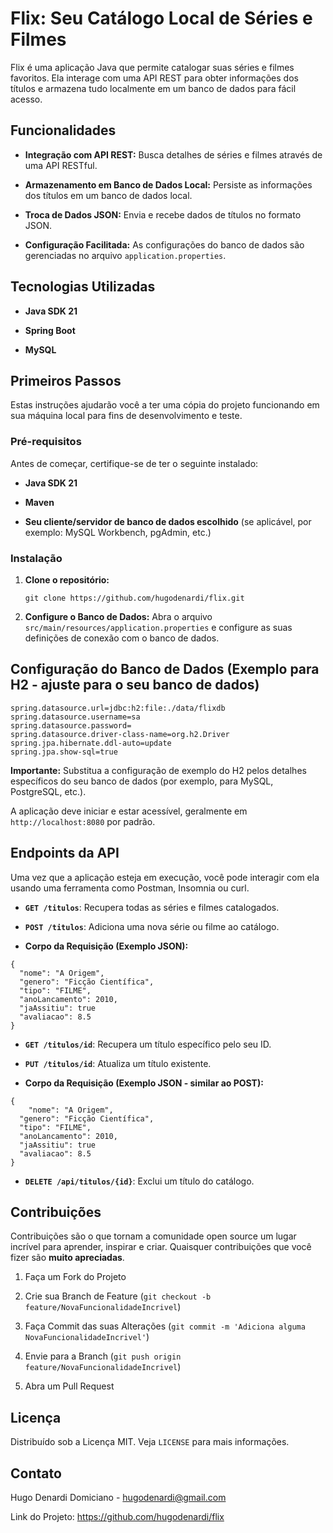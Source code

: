 # Flix: Seu Catálogo Local de Séries e Filmes

Flix é uma aplicação Java que permite catalogar suas séries e filmes favoritos. Ela interage com uma API REST para obter informações dos títulos e armazena tudo localmente em um banco de dados para fácil acesso.

## Funcionalidades

* **Integração com API REST:** Busca detalhes de séries e filmes através de uma API RESTful.

* **Armazenamento em Banco de Dados Local:** Persiste as informações dos títulos em um banco de dados local.

* **Troca de Dados JSON:** Envia e recebe dados de títulos no formato JSON.

* **Configuração Facilitada:** As configurações do banco de dados são gerenciadas no arquivo `application.properties`.

## Tecnologias Utilizadas

* **Java SDK 21**

* **Spring Boot** 

* **MySQL**

## Primeiros Passos

Estas instruções ajudarão você a ter uma cópia do projeto funcionando em sua máquina local para fins de desenvolvimento e teste.

### Pré-requisitos

Antes de começar, certifique-se de ter o seguinte instalado:

* **Java SDK 21**

* **Maven** 

* **Seu cliente/servidor de banco de dados escolhido** (se aplicável, por exemplo: MySQL Workbench, pgAdmin, etc.)

### Instalação

1. **Clone o repositório:** 

    `git clone https://github.com/hugodenardi/flix.git`

2. **Configure o Banco de Dados:**
Abra o arquivo `src/main/resources/application.properties` e configure as suas definições de conexão com o banco de dados.

## Configuração do Banco de Dados (Exemplo para H2 - ajuste para o seu banco de dados)
```
spring.datasource.url=jdbc:h2:file:./data/flixdb
spring.datasource.username=sa
spring.datasource.password=
spring.datasource.driver-class-name=org.h2.Driver
spring.jpa.hibernate.ddl-auto=update
spring.jpa.show-sql=true
```
**Importante:** Substitua a configuração de exemplo do H2 pelos detalhes específicos do seu banco de dados (por exemplo, para MySQL, PostgreSQL, etc.).

A aplicação deve iniciar e estar acessível, geralmente em `http://localhost:8080` por padrão.

## Endpoints da API

Uma vez que a aplicação esteja em execução, você pode interagir com ela usando uma ferramenta como Postman, Insomnia ou curl.

* **`GET /titulos`**: Recupera todas as séries e filmes catalogados.

* **`POST /titulos`**: Adiciona uma nova série ou filme ao catálogo.

* **Corpo da Requisição (Exemplo JSON):**

 ```
 {
   "nome": "A Origem",
   "genero": "Ficção Científica",
   "tipo": "FILME",
   "anoLancamento": 2010,
   "jaAssitiu": true
   "avaliacao": 8.5
 }
 
 ```

* **`GET /titulos/id`**: Recupera um título específico pelo seu ID.

* **`PUT /titulos/id`**: Atualiza um título existente.

* **Corpo da Requisição (Exemplo JSON - similar ao POST):**

 ```
 {
     "nome": "A Origem",
   "genero": "Ficção Científica",
   "tipo": "FILME",
   "anoLancamento": 2010,
   "jaAssitiu": true
   "avaliacao": 8.5
 }
 
 ```

* **`DELETE /api/titulos/{id}`**: Exclui um título do catálogo.

## Contribuições

Contribuições são o que tornam a comunidade open source um lugar incrível para aprender, inspirar e criar. Quaisquer contribuições que você fizer são **muito apreciadas**.

1. Faça um Fork do Projeto

2. Crie sua Branch de Feature (`git checkout -b feature/NovaFuncionalidadeIncrivel`)

3. Faça Commit das suas Alterações (`git commit -m 'Adiciona alguma NovaFuncionalidadeIncrivel'`)

4. Envie para a Branch (`git push origin feature/NovaFuncionalidadeIncrivel`)

5. Abra um Pull Request

## Licença

Distribuído sob a Licença MIT. Veja `LICENSE` para mais informações.

## Contato

Hugo Denardi Domiciano - [hugodenardi@gmail.com](mailto:hugodenardi@gmail.com)

Link do Projeto: <https://github.com/hugodenardi/flix>
